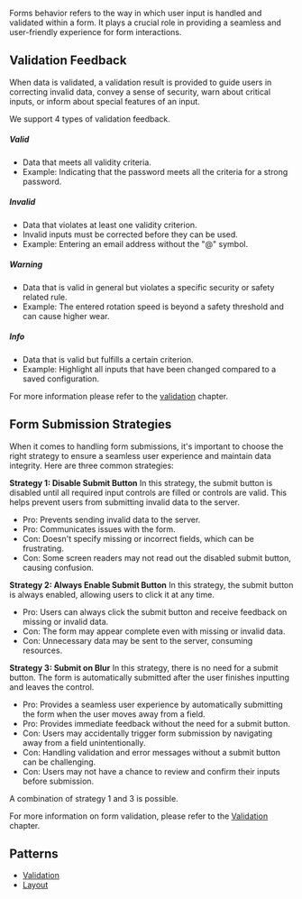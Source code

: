 Forms behavior refers to the way in which user input is handled and validated within a form. It plays a crucial role in providing a seamless and user-friendly experience for form interactions.

## Validation Feedback
When data is validated, a validation result is provided to guide users in correcting invalid data, convey a sense of security, warn about critical inputs, or inform about special features of an input.

We support 4 types of validation feedback.

##### Valid
- Data that meets all validity criteria.
- Example: Indicating that the password meets all the criteria for a strong password.
##### Invalid
- Data that violates at least one validity criterion.
- Invalid inputs must be corrected before they can be used.
- Example: Entering an email address without the "@" symbol.
##### Warning
- Data that is valid in general but violates a specific security or safety related rule.
- Example: The entered rotation speed is beyond a safety threshold and can cause higher wear.
##### Info
- Data that is valid but fulfills a certain criterion.
- Example: Highlight all inputs that have been changed compared to a saved configuration.

 For more information please refer to the [validation](forms-validation.md) chapter.

## Form Submission Strategies

When it comes to handling form submissions, it's important to choose the right strategy to ensure a seamless user experience and maintain data integrity. Here are three common strategies:

 **Strategy 1: Disable Submit Button**
  In this strategy, the submit button is disabled until all required input controls are filled or controls are valid. This helps prevent users from submitting invalid data to the server.
  - Pro: Prevents sending invalid data to the server.
  - Pro: Communicates issues with the form.
  - Con: Doesn't specify missing or incorrect fields, which can be frustrating.
  - Con: Some screen readers may not read out the disabled submit button, causing confusion.

 **Strategy 2: Always Enable Submit Button**
  In this strategy, the submit button is always enabled, allowing users to click it at any time.
  - Pro: Users can always click the submit button and receive feedback on missing or invalid data.
  - Con: The form may appear complete even with missing or invalid data.
  - Con: Unnecessary data may be sent to the server, consuming resources.

 **Strategy 3: Submit on Blur**
  In this strategy, there is no need for a submit button. The form is automatically submitted after the user finishes inputting and leaves the control.
  - Pro: Provides a seamless user experience by automatically submitting the form when the user moves away from a field.
  - Pro: Provides immediate feedback without the need for a submit button.
  - Con: Users may accidentally trigger form submission by navigating away from a field unintentionally.
  - Con: Handling validation and error messages without a submit button can be challenging.
  - Con: Users may not have a chance to review and confirm their inputs before submission.
  
A combination of strategy 1 and 3 is possible.

For more information on form validation, please refer to the [Validation](forms-validation.md) chapter.


## Patterns
- [Validation](forms-validation.md)
- [Layout](forms-layout.md)

